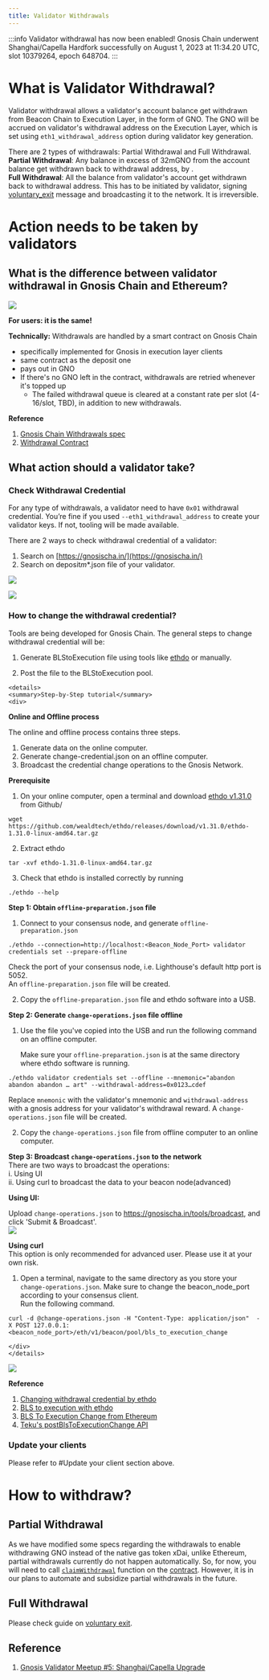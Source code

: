 ```yaml
---
title: Validator Withdrawals
---
```


:::info Validator withdrawal has now been enabled!
Gnosis Chain underwent Shanghai/Capella Hardfork successfully on August 1, 2023 at 11:34.20 UTC, slot 10379264, epoch 648704.
:::

# What is Validator Withdrawal?

Validator withdrawal allows a validator's account balance get withdrawn from Beacon Chain to Execution Layer, in the form of GNO. The GNO will be accrued on validator's withdrawal address on the Execution Layer, which is set using `eth1_withdrawal_address` option during validator key generation.

There are 2 types of withdrawals: Partial Withdrawal and Full Withdrawal.  
**Partial Withdrawal**: Any balance in excess of 32mGNO from the account balance get withdrawn back to withdrawal address, by .  
**Full Withdrawal**: All the balance from validator's account get withdrawn back to withdrawal address. This has to be initiated by validator, signing [voluntary_exit](./voluntary-exit.md) message and broadcasting it to the network. It is irreversible.

# Action needs to be taken by validators

## What is the difference between validator withdrawal in Gnosis Chain and Ethereum?

![](../../../static/img/node/withdrawal/GCvsETH.png)

**For users: it is the same!**

**Technically:**
Withdrawals are handled by a smart contract on Gnosis Chain

- specifically implemented for Gnosis in execution layer clients
- same contract as the deposit one
- pays out in GNO
- If there's no GNO left in the contract, withdrawals are retried whenever it's topped up
  - The failed withdrawal queue is cleared at a constant rate per slot (4-16/slot, TBD), in addition to new withdrawals.

**Reference**

1. [Gnosis Chain Withdrawals spec](https://github.com/gnosischain/specs/blob/master/execution/withdrawals.md)
2. [Withdrawal Contract](https://github.com/gnosischain/deposit-contract/blob/master/contracts/SBCDepositContract.sol)

## What action should a validator take?

### Check Withdrawal Credential

For any type of withdrawals, a validator need to have `0x01` withdrawal credential. You’re fine if you used `--eth1_withdrawal_address` to create your validator keys. If not, tooling will be made available.

There are 2 ways to check withdrawal credential of a validator:

1. Search on [https://gnosischa.in/](https://gnosischa.in/)
2. Search on deposit*m*\*.json file of your validator.

![](../../../static/img/node/withdrawal/CheckWC.png)

![](../../../static/img/node/withdrawal/deposit_json.png)

### How to change the withdrawal credential?

Tools are being developed for Gnosis Chain.
The general steps to change withdrawal credential will be:

1. Generate BLStoExecution file using tools like [ethdo](https://notes.ethereum.org/@launchpad/withdrawals-guide#BLS-to-execution-with-ethdo) or manually.

2. Post the file to the BLStoExecution pool.

```mdx-code-block
<details>
<summary>Step-by-Step tutorial</summary>
<div>
```

**Online and Offline process**

The online and offline process contains three steps.

1. Generate data on the online computer.
2. Generate change-credential.json on an offline computer.
3. Broadcast the credential change operations to the Gnosis Network.

**Prerequisite**

1. On your online computer, open a terminal and download [ethdo v1.31.0](https://github.com/wealdtech/ethdo/releases) from Github/

```
wget https://github.com/wealdtech/ethdo/releases/download/v1.31.0/ethdo-1.31.0-linux-amd64.tar.gz
```

2. Extract ethdo

```
tar -xvf ethdo-1.31.0-linux-amd64.tar.gz
```

3. Check that ethdo is installed correctly by running

```
./ethdo --help
```

**Step 1: Obtain `offline-preparation.json` file**

1. Connect to your consensus node, and generate `offline-preparation.json`

```
./ethdo --connection=http://localhost:<Beacon_Node_Port> validator credentials set --prepare-offline
```

Check the port of your consensus node, i.e. Lighthouse's default http port is 5052.  
An `offline-preparation.json` file will be created.

2. Copy the `offline-preparation.json` file and ethdo software into a USB.

**Step 2: Generate `change-operations.json` file offline**

1. Use the file you've copied into the USB and run the following command on an offline computer.

   Make sure your `offline-preparation.json` is at the same directory where ethdo software is running.

```
./ethdo validator credentials set --offline --mnemonic="abandon abandon abandon … art" --withdrawal-address=0x0123…cdef
```

Replace `mnemonic` with the validator's mnemonic and `withdrawal-address` with a gnosis address for your validator's withdrawal reward.
A `change-operations.json` file will be created.

2. Copy the `change-operations.json` file from offline computer to an online computer.

**Step 3: Broadcast `change-operations.json` to the network**  
There are two ways to broadcast the operations:  
i. Using UI  
ii. Using curl to broadcast the data to your beacon node(advanced)

**Using UI:**

Upload `change-operations.json` to https://gnosischa.in/tools/broadcast, and click 'Submit & Broadcast'.  
![](../../../static/img/node/withdrawal/changeWithdrawalCredentialBroadast.png)

**Using curl**  
This option is only recommended for advanced user. Please use it at your own risk.

1. Open a terminal, navigate to the same directory as you store your `change-operations.json`.
   Make sure to change the beacon_node_port according to your consensus client.  
   Run the following command.

```
curl -d @change-operations.json -H "Content-Type: application/json"  -X POST 127.0.0.1:<beacon_node_port>/eth/v1/beacon/pool/bls_to_execution_change
```

```mdx-code-block
</div>
</details>
```

![](../../../static/img/node/withdrawal/conversion_tool.png)

**Reference**

1. [Changing withdrawal credential by ethdo](https://github.com/wealdtech/ethdo/blob/master/docs/changingwithdrawalcredentials.md)
2. [BLS to execution with ethdo](https://notes.ethereum.org/@launchpad/withdrawals-guide#BLS-to-execution-with-ethdo)
3. [BLS To Execution Change from Ethereum](https://launchpad.ethereum.org/en/btec/#broadcast-message)
4. [Teku's postBlsToExecutionChange API ](https://consensys.github.io/teku/#tag/Beacon/operation/postBlsToExecutionChange)

### Update your clients

Please refer to #Update your client section above.

# How to withdraw?

## Partial Withdrawal

As we have modified some specs regarding the withdrawals to enable withdrawing GNO instead of the native gas token xDai, unlike Ethereum, partial withdrawals currently do not happen automatically. So, for now, you will need to call [`claimWithdrawal`](https://gnosisscan.io/address/0x0b98057ea310f4d31f2a452b414647007d1645d9#writeProxyContract#F3) function on the [contract](https://gnosisscan.io/address/0x0b98057ea310f4d31f2a452b414647007d1645d9#writeProxyContract). However, it is in our plans to automate and subsidize partial withdrawals in the future.

## Full Withdrawal

Please check guide on [voluntary exit](./voluntary-exit.md).

## Reference

1. [Gnosis Validator Meetup #5: Shanghai/Capella Upgrade](https://www.youtube.com/watch?v=6G7CmTHTor0)
